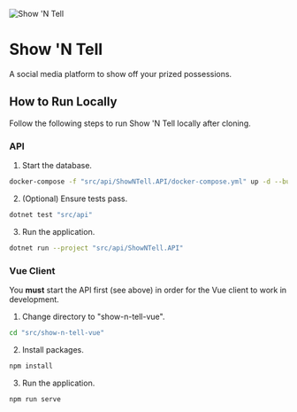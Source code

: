 ![Show 'N Tell](https://github.com/sdodson99/show-n-tell/workflows/Show%20'N%20Tell/badge.svg?branch=master&event=push)
# Show 'N Tell

A social media platform to show off your prized possessions.

## How to Run Locally
Follow the following steps to run Show 'N Tell locally after cloning.

### API
1. Start the database.
```bash
docker-compose -f "src/api/ShowNTell.API/docker-compose.yml" up -d --build
```
2. (Optional) Ensure tests pass.
```bash
dotnet test "src/api"
```
3. Run the application.
```bash
dotnet run --project "src/api/ShowNTell.API"
```

### Vue Client
You **must** start the API first (see above) in order for the Vue client to work in development.
1. Change directory to "show-n-tell-vue".
```bash
cd "src/show-n-tell-vue"
```
2. Install packages.
```bash
npm install
```
3. Run the application.
```bash
npm run serve
```
